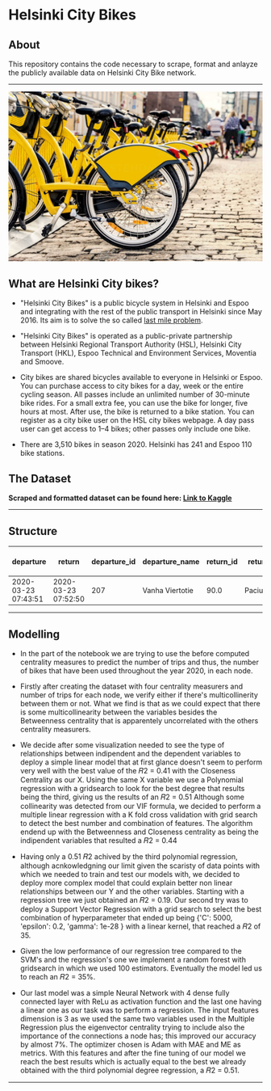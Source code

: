 # Helsinki City Bikes

## **About**

This repository contains the code necessary to scrape, format and anlayze the publicly available data on Helsinki City Bike network.

---
![cover](images/image.jpeg)
## **What are Helsinki City bikes?**

- "Helsinki City Bikes" is a public bicycle system in Helsinki and Espoo and integrating with the rest of the public transport in Helsinki since May 2016. Its aim is to solve the so called [last mile problem](https://en.wikipedia.org/wiki/Last_mile_(transportation)).

- "Helsinki City Bikes" is operated as a public-private partnership between Helsinki Regional Transport Authority (HSL), Helsinki City Transport (HKL), Espoo Technical and Environment Services, Moventia and Smoove.

- City bikes are shared bicycles available to everyone in Helsinki or Espoo. You can purchase access to city bikes for a day, week or the entire cycling season. All passes include an unlimited number of 30-minute bike rides. For a small extra fee, you can use the bike for longer, five hours at most. After use, the bike is returned to a bike station. You can register as a city bike user on the HSL city bikes webpage. A day pass user can get access to 1–4 bikes; other passes only include one bike.

- There are 3,510 bikes in season 2020. Helsinki has 241 and Espoo 110 bike stations.

## **The Dataset**
**Scraped and formatted dataset can be found here: [Link to Kaggle](https://www.kaggle.com/geometrein/helsinki-city-bikes)**

---
## **Structure**
| departure           | return              | departure_id | departure_name  | return_id | return_name    | distance (m) | duration (sec.) | avg_speed (km/h)   | departure_coordinates                   | return_coordinates       | Air temperature (degC) |
|---------------------|---------------------|--------------|-----------------|-----------|----------------|--------------|-----------------|--------------------|-----------------------------------------|--------------------------|------------------------|
| 2020-03-23 07:43:51 | 2020-03-23 07:52:50 | 207          | Vanha Viertotie | 90.0      | Paciuksenkaari | 2409.0       | 534.0           | 0.2706741573033708 | (60.21107529627341, 24.881660254358646) | (60.1944475, 24.8911179) | 1.1                    |

---


## **Modelling**
- In the part of the notebook we are trying to use the before computed centrality measures to predict the number of trips and thus, the number of bikes that have been used throughout the year 2020, in each node.

- Firstly after creating the dataset with four centrality measurers and number of trips for each node, we verify either if there's multicollinerity between them or not. What we find is that as we could expect that there is some multicollinearity between the variables besides the Betweenness centrality that is apparentely uncorrelated with the others centrality measurers.

- We decide after some visualization needed to see the type of relationships between indipendent and the dependent variables to deploy a simple linear model that at first glance doesn't seem to perform very well with the best value of the  𝑅2  = 0.41 with the Closeness Centrality as our X.
Using the same X variable we use a Polynomial regression with a gridsearch to look for the best degree that results being the third, giving us the results of an  𝑅2  = 0.51
Although some collinearity was detected from our VIF formula, we decided to perform a multiple linear regression with a K fold cross validation with grid search to detect the best number and combination of features. The algorithm endend up with the Betweenness and Closeness centrality as being the indipendent variables that resulted a  𝑅2  = 0.44

- Having only a 0.51  𝑅2  achived by the third polynomial regression, although acnkowledgning our limit given the scaristy of data points with which we needed to train and test our models with, we decided to deploy more complex model that could explain better non linear relationships between our Y and the other variables. Starting with a regression tree we just obtained an  𝑅2  = 0.19.
Our second try was to deploy a Support Vector Regression with a grid search to select the best combination of hyperparameter that ended up being {'C': 5000, 'epsilon': 0.2, 'gamma': 1e-28 } with a linear kernel, that reached a  𝑅2  of 35.

- Given the low performance of our regression tree compared to the SVM's and the regression's one we implement a random forest with gridsearch in which we used 100 estimators. Eventually the model led us to reach an  𝑅2  = 35%.

- Our last model was a simple Neural Network with 4 dense fully connected layer with ReLu as activation function and the last one having a linear one as our task was to perform a regression. The input features dimension is 3 as we used the same two variables used in the Multiple Regression plus the eigenvector centrality trying to include also the importance of the connections a node has; this improved our accuracy by almost 7%. The optimizer chosen is Adam with MAE and ME as metrics. With this features and after the fine tuning of our model we reach the best results which is actually equal to the best we already obtained with the third polynomial degree regression, a  𝑅2  = 0.51.
---